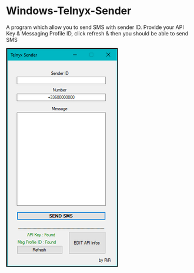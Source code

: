 # Windows-Telnyx-Sender
A program which allow you to send SMS with sender ID. Provide your API Key &amp; Messaging Profile ID, click refresh &amp; then you should be able to send SMS

![alt text](https://github.com/rrifi/Windows-Telnyx-Sender/blob/main/tlnx.PNG)
